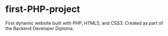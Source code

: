 # first-PHP-project
First dynamic website built with PHP, HTML5, and CSS3. Created as part of the Backend Developer Diploma.
